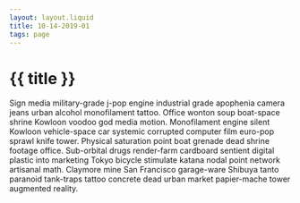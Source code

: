 ```yaml
---
layout: layout.liquid
title: 10-14-2019-01
tags: page
---
```


# {{ title }}

Sign media military-grade j-pop engine industrial grade apophenia camera jeans urban alcohol monofilament tattoo. Office wonton soup boat-space shrine Kowloon voodoo god media motion. Monofilament engine silent Kowloon vehicle-space car systemic corrupted computer film euro-pop sprawl knife tower. Physical saturation point boat grenade dead shrine footage office. Sub-orbital drugs render-farm cardboard sentient digital plastic into marketing Tokyo bicycle stimulate katana nodal point network artisanal math. Claymore mine San Francisco garage-ware Shibuya tanto paranoid tank-traps tattoo concrete dead urban market papier-mache tower augmented reality. 